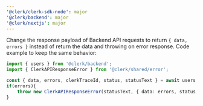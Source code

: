 ```yaml
---
'@clerk/clerk-sdk-node': major
'@clerk/backend': major
'@clerk/nextjs': major
---
```


Change the response payload of Backend API requests to return `{ data, errors }` instead of return the data and throwing on error response.
Code example to keep the same behavior:
```typescript
import { users } from '@clerk/backend';
import { ClerkAPIResponseError } from '@clerk/shared/error';

const { data, errors, clerkTraceId, status, statusText } = await users.getUser('user_deadbeef');
if(errors){
    throw new ClerkAPIResponseError(statusText, { data: errors, status, clerkTraceId });
}
```